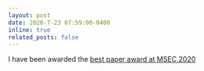 ```yaml
---
layout: post
date: 2020-7-23 07:59:00-0400
inline: true
related_posts: false
---
```


I have been awarded the [best paper award at MSEC 2020](https://mae.osu.edu/news/2020/07/mae-graduate-student-wins-best-paper-award-msec-2020)